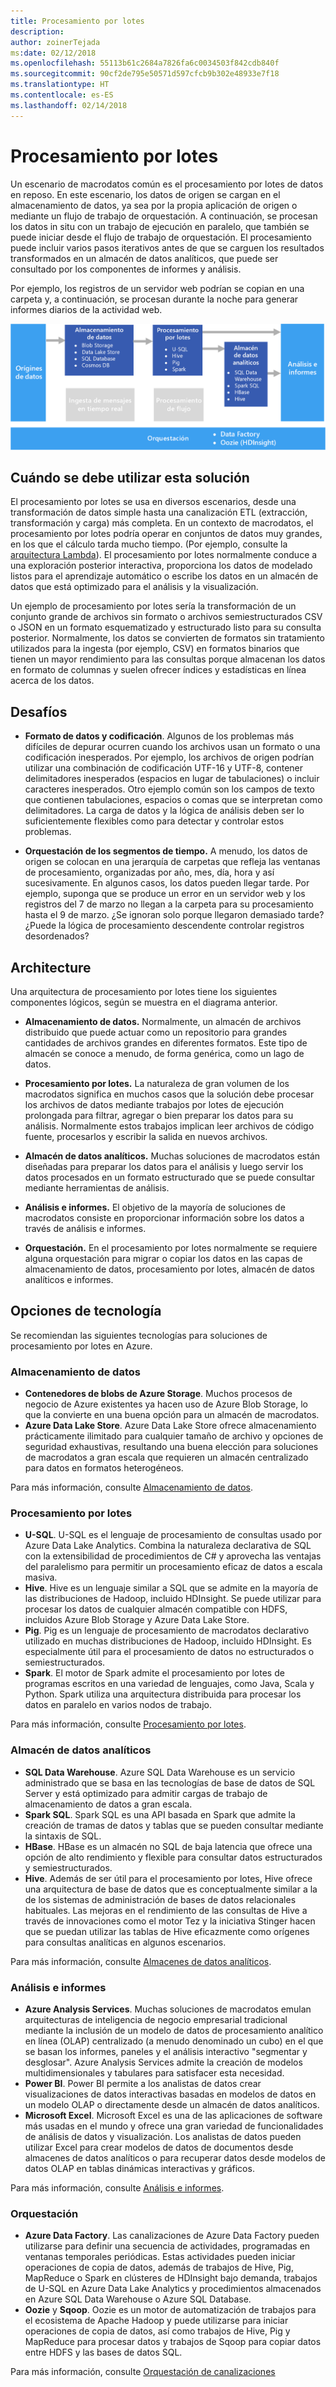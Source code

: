 ```yaml
---
title: Procesamiento por lotes
description: 
author: zoinerTejada
ms:date: 02/12/2018
ms.openlocfilehash: 55113b61c2684a7826fa6c0034503f842cdb840f
ms.sourcegitcommit: 90cf2de795e50571d597cfcb9b302e48933e7f18
ms.translationtype: HT
ms.contentlocale: es-ES
ms.lasthandoff: 02/14/2018
---
```

# <a name="batch-processing"></a>Procesamiento por lotes

Un escenario de macrodatos común es el procesamiento por lotes de datos en reposo. En este escenario, los datos de origen se cargan en el almacenamiento de datos, ya sea por la propia aplicación de origen o mediante un flujo de trabajo de orquestación. A continuación, se procesan los datos in situ con un trabajo de ejecución en paralelo, que también se puede iniciar desde el flujo de trabajo de orquestación. El procesamiento puede incluir varios pasos iterativos antes de que se carguen los resultados transformados en un almacén de datos analíticos, que puede ser consultado por los componentes de informes y análisis.

Por ejemplo, los registros de un servidor web podrían se copian en una carpeta y, a continuación, se procesan durante la noche para generar informes diarios de la actividad web.

![](./images/batch-pipeline.png)

## <a name="when-to-use-this-solution"></a>Cuándo se debe utilizar esta solución

El procesamiento por lotes se usa en diversos escenarios, desde una transformación de datos simple hasta una canalización ETL (extracción, transformación y carga) más completa. En un contexto de macrodatos, el procesamiento por lotes podría operar en conjuntos de datos muy grandes, en los que el cálculo tarda mucho tiempo. (Por ejemplo, consulte la [arquitectura Lambda](../concepts/big-data.md##lambda-architecture)). El procesamiento por lotes normalmente conduce a una exploración posterior interactiva, proporciona los datos de modelado listos para el aprendizaje automático o escribe los datos en un almacén de datos que está optimizado para el análisis y la visualización.

Un ejemplo de procesamiento por lotes sería la transformación de un conjunto grande de archivos sin formato o archivos semiestructurados CSV o JSON en un formato esquematizado y estructurado listo para su consulta posterior. Normalmente, los datos se convierten de formatos sin tratamiento utilizados para la ingesta (por ejemplo, CSV) en formatos binarios que tienen un mayor rendimiento para las consultas porque almacenan los datos en formato de columnas y suelen ofrecer índices y estadísticas en línea acerca de los datos.

## <a name="challenges"></a>Desafíos

- **Formato de datos y codificación**. Algunos de los problemas más difíciles de depurar ocurren cuando los archivos usan un formato o una codificación inesperados. Por ejemplo, los archivos de origen podrían utilizar una combinación de codificación UTF-16 y UTF-8, contener delimitadores inesperados (espacios en lugar de tabulaciones) o incluir caracteres inesperados. Otro ejemplo común son los campos de texto que contienen tabulaciones, espacios o comas que se interpretan como delimitadores. La carga de datos y la lógica de análisis deben ser lo suficientemente flexibles como para detectar y controlar estos problemas.

- **Orquestación de los segmentos de tiempo.** A menudo, los datos de origen se colocan en una jerarquía de carpetas que refleja las ventanas de procesamiento, organizadas por año, mes, día, hora y así sucesivamente. En algunos casos, los datos pueden llegar tarde. Por ejemplo, suponga que se produce un error en un servidor web y los registros del 7 de marzo no llegan a la carpeta para su procesamiento hasta el 9 de marzo. ¿Se ignoran solo porque llegaron demasiado tarde? ¿Puede la lógica de procesamiento descendente controlar registros desordenados?

## <a name="architecture"></a>Architecture

Una arquitectura de procesamiento por lotes tiene los siguientes componentes lógicos, según se muestra en el diagrama anterior.

- **Almacenamiento de datos.** Normalmente, un almacén de archivos distribuido que puede actuar como un repositorio para grandes cantidades de archivos grandes en diferentes formatos. Este tipo de almacén se conoce a menudo, de forma genérica, como un lago de datos. 

- **Procesamiento por lotes.** La naturaleza de gran volumen de los macrodatos significa en muchos casos que la solución debe procesar los archivos de datos mediante trabajos por lotes de ejecución prolongada para filtrar, agregar o bien preparar los datos para su análisis. Normalmente estos trabajos implican leer archivos de código fuente, procesarlos y escribir la salida en nuevos archivos. 

- **Almacén de datos analíticos.** Muchas soluciones de macrodatos están diseñadas para preparar los datos para el análisis y luego servir los datos procesados en un formato estructurado que se puede consultar mediante herramientas de análisis. 

- **Análisis e informes.** El objetivo de la mayoría de soluciones de macrodatos consiste en proporcionar información sobre los datos a través de análisis e informes. 

- **Orquestación.** En el procesamiento por lotes normalmente se requiere alguna orquestación para migrar o copiar los datos en las capas de almacenamiento de datos, procesamiento por lotes, almacén de datos analíticos e informes.

## <a name="technology-choices"></a>Opciones de tecnología

Se recomiendan las siguientes tecnologías para soluciones de procesamiento por lotes en Azure.

### <a name="data-storage"></a>Almacenamiento de datos

- **Contenedores de blobs de Azure Storage**. Muchos procesos de negocio de Azure existentes ya hacen uso de Azure Blob Storage, lo que la convierte en una buena opción para un almacén de macrodatos.
- **Azure Data Lake Store**. Azure Data Lake Store ofrece almacenamiento prácticamente ilimitado para cualquier tamaño de archivo y opciones de seguridad exhaustivas, resultando una buena elección para soluciones de macrodatos a gran escala que requieren un almacén centralizado para datos en formatos heterogéneos.

Para más información, consulte [Almacenamiento de datos](../technology-choices/data-storage.md).

### <a name="batch-processing"></a>Procesamiento por lotes

- **U-SQL**. U-SQL es el lenguaje de procesamiento de consultas usado por Azure Data Lake Analytics. Combina la naturaleza declarativa de SQL con la extensibilidad de procedimientos de C# y aprovecha las ventajas del paralelismo para permitir un procesamiento eficaz de datos a escala masiva.
- **Hive**. Hive es un lenguaje similar a SQL que se admite en la mayoría de las distribuciones de Hadoop, incluido HDInsight. Se puede utilizar para procesar los datos de cualquier almacén compatible con HDFS, incluidos Azure Blob Storage y Azure Data Lake Store.
- **Pig**. Pig es un lenguaje de procesamiento de macrodatos declarativo utilizado en muchas distribuciones de Hadoop, incluido HDInsight. Es especialmente útil para el procesamiento de datos no estructurados o semiestructurados.
- **Spark**. El motor de Spark admite el procesamiento por lotes de programas escritos en una variedad de lenguajes, como Java, Scala y Python. Spark utiliza una arquitectura distribuida para procesar los datos en paralelo en varios nodos de trabajo.

Para más información, consulte [Procesamiento por lotes](../technology-choices/batch-processing.md).

### <a name="analytical-data-store"></a>Almacén de datos analíticos

- **SQL Data Warehouse**. Azure SQL Data Warehouse es un servicio administrado que se basa en las tecnologías de base de datos de SQL Server y está optimizado para admitir cargas de trabajo de almacenamiento de datos a gran escala.
- **Spark SQL**. Spark SQL es una API basada en Spark que admite la creación de tramas de datos y tablas que se pueden consultar mediante la sintaxis de SQL.
- **HBase**. HBase es un almacén no SQL de baja latencia que ofrece una opción de alto rendimiento y flexible para consultar datos estructurados y semiestructurados.
- **Hive**. Además de ser útil para el procesamiento por lotes, Hive ofrece una arquitectura de base de datos que es conceptualmente similar a la de los sistemas de administración de bases de datos relacionales habituales. Las mejoras en el rendimiento de las consultas de Hive a través de innovaciones como el motor Tez y la iniciativa Stinger hacen que se puedan utilizar las tablas de Hive eficazmente como orígenes para consultas analíticas en algunos escenarios.

Para más información, consulte [Almacenes de datos analíticos](../technology-choices/analytical-data-stores.md).

### <a name="analytics-and-reporting"></a>Análisis e informes

- **Azure Analysis Services**. Muchas soluciones de macrodatos emulan arquitecturas de inteligencia de negocio empresarial tradicional mediante la inclusión de un modelo de datos de procesamiento analítico en línea (OLAP) centralizado (a menudo denominado un cubo) en el que se basan los informes, paneles y el análisis interactivo "segmentar y desglosar". Azure Analysis Services admite la creación de modelos multidimensionales y tabulares para satisfacer esta necesidad.
- **Power BI**. Power BI permite a los analistas de datos crear visualizaciones de datos interactivas basadas en modelos de datos en un modelo OLAP o directamente desde un almacén de datos analíticos.
- **Microsoft Excel**. Microsoft Excel es una de las aplicaciones de software más usadas en el mundo y ofrece una gran variedad de funcionalidades de análisis de datos y visualización. Los analistas de datos pueden utilizar Excel para crear modelos de datos de documentos desde almacenes de datos analíticos o para recuperar datos desde modelos de datos OLAP en tablas dinámicas interactivas y gráficos.

Para más información, consulte [Análisis e informes](../technology-choices/analysis-visualizations-reporting.md).

### <a name="orchestration"></a>Orquestación

- **Azure Data Factory**. Las canalizaciones de Azure Data Factory pueden utilizarse para definir una secuencia de actividades, programadas en ventanas temporales periódicas. Estas actividades pueden iniciar operaciones de copia de datos, además de trabajos de Hive, Pig, MapReduce o Spark en clústeres de HDInsight bajo demanda, trabajos de U-SQL en Azure Data Lake Analytics y procedimientos almacenados en Azure SQL Data Warehouse o Azure SQL Database.
- **Oozie** y **Sqoop**. Oozie es un motor de automatización de trabajos para el ecosistema de Apache Hadoop y puede utilizarse para iniciar operaciones de copia de datos, así como trabajos de Hive, Pig y MapReduce para procesar datos y trabajos de Sqoop para copiar datos entre HDFS y las bases de datos SQL.

Para más información, consulte [Orquestación de canalizaciones](../technology-choices/pipeline-orchestration-data-movement.md)